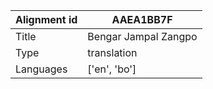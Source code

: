 |Alignment id | AAEA1BB7F
| --- | --- 
|Title | Bengar Jampal Zangpo 
|Type | translation
|Languages | ['en', 'bo']